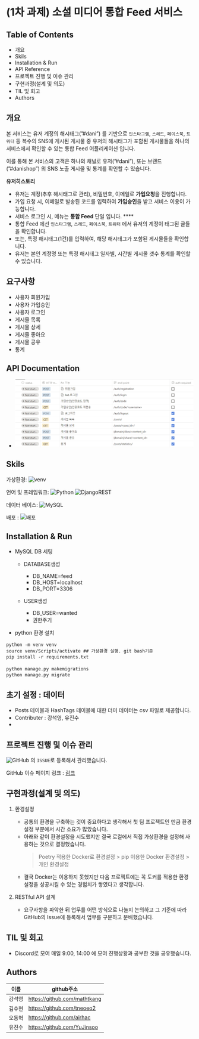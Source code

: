 # (1차 과제) 소셜 미디어 통합 Feed 서비스

## Table of Contents
- 개요
- Skils
- Installation & Run
- API Reference
- 프로젝트 진행 및 이슈 관리
- 구현과정(설계 및 의도)
- TIL 및 회고
- Authors

## 개요
본 서비스는 유저 계정의 해시태그(”#dani”) 를 기반으로 `인스타그램`, `스레드`, `페이스북`, `트위터` 등 복수의 SNS에 게시된 게시물 중 유저의 해시태그가 포함된 게시물들을 하나의 서비스에서 확인할 수 있는 통합 Feed 어플리케이션 입니다.

이를 통해 본 서비스의 고객은 하나의 채널로 유저(”#dani”), 또는 브랜드(”#danishop”) 의 SNS 노출 게시물 및 통계를 확인할 수 있습니다.

**유저히스토리**

- 유저는 계정(추후 해시태그로 관리), 비밀번호, 이메일로 **가입요청**을 진행합니다.
- 가입 요청 시, 이메일로 발송된 코드를 입력하여 **가입승인**을 받고 서비스 이용이 가능합니다.
- 서비스 로그인 시, 메뉴는 **통합 Feed** 단일 입니다. ****
- 통합 Feed 에선  `인스타그램`, `스레드`, `페이스북`, `트위터` 에서 유저의 계정이 태그된 글들을 확인합니다.
- 또는, 특정 해시태그(1건)를 입력하여, 해당 해시태그가 포함된 게시물들을 확인합니다.
- 유저는 본인 계정명 또는 특정 해시태그 일자별, 시간별 게시물 갯수 통계를 확인할 수 있습니다.


## 요구사항

- 사용자 회원가입
- 사용자 가입승인
- 사용자 로그인
- 게시물 목록
- 게시물 상세
- 게시물 좋아요
- 게시물 공유
- 통계


## API Documentation
- ![APIdoc](/asset/api_doc.png)

## Skils
가상환경: ![venv](https://img.shields.io/badge/%EA%B0%80%EC%83%81%ED%99%98%EA%B2%BD-venv-red)

언어 및 프레임워크: ![Python](https://img.shields.io/badge/python-3670A0?style=for-the-badge&logo=python&logoColor=ffdd54) ![DjangoREST](https://img.shields.io/badge/DJANGO-REST-ff1709?style=for-the-badge&logo=django&logoColor=white&color=ff1709&labelColor=gray)

데이터 베이스: ![MySQL](https://img.shields.io/badge/mysql-%2300f.svg?style=for-the-badge&logo=mysql&logoColor=white)

배포 : ![배포](https://img.shields.io/badge/%EB%B0%B0%ED%8F%AC-None-gray)


## Installation & Run
- MySQL DB 세팅
    - DATABASE생성
        - DB_NAME=feed
        - DB_HOST=localhost
        - DB_PORT=3306

    - USER생성
        - DB_USER=wanted
        - 권한주기

- python 환경 설치
```shell
python -m venv venv
source venv/Scripts/activate ## 가상환경 실행. git bash기준
pip install -r requirements.txt

python manage.py makemigrations
python manage.py migrate
```

## 초기 설정 : 데이터
- Posts 테이블과 HashTags 테이블에 대한 더미 데이터는 csv 파일로 제공합니다.
- Contributer : 강석영, 유진수
- 

## 프로젝트 진행 및 이슈 관리
![GitHub](https://img.shields.io/badge/github-%23121011.svg?style=for-the-badge&logo=github&logoColor=white) 의 `ISSUE`로 등록해서 관리했습니다.

GitHub 이슈 페이지 링크 : [링크](https://github.com/I-deul-of-zoo/wanted-feed-service/issues)


## 구현과정(설계 및 의도)

1. 환경설정
    - 공통의 환경을 구축하는 것이 중요하다고 생각해서 첫 팀 프로젝트인 만큼 환경설정 부분에서 시간 소요가 많았습니다.
    - 아래와 같이 환경설정을 시도했지만 결국 로컬에서 직접 가상환경을 설정해 사용하는 것으로 결정했습니다.
        > Poetry 적용한 Docker로 환경설정 > pip 이용한 Docker 환경설정 > 개인 환경설정
    - 결국 Docker는 이용하지 못했지만 다음 프로젝트에는 꼭 도커를 적용한 환경 설정을 성공시킬 수 있는 경험치가 쌓였다고 생각합니다.

2. RESTful API 설계
    - 요구사항을 파악한 뒤 업무를 어떤 방식으로 나눌지 논의하고 그 기준에 따라 GitHub의 Issue에 등록해서 업무를 구분하고 분배했습니다.


## TIL 및 회고
- Discord로 모여 매일 9:00, 14:00 에 모여 진행상황과 공부한 것을 공유했습니다.


## Authors

|이름|github주소|
|---|---------|
|강석영|https://github.com/mathtkang|
|김수현|https://github.com/tneoeo2|
|오동혁|https://github.com/airhac|
|유진수|https://github.com/YuJinsoo|
